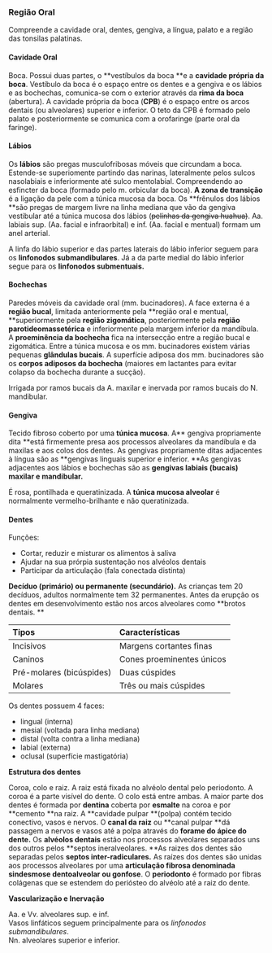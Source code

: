 ### Região Oral

Compreende a cavidade oral, dentes, gengiva, a língua, palato e a região das tonsilas palatinas.

#### Cavidade Oral

Boca. Possui duas partes, o **vestíbulos da boca **e a **cavidade própria da boca**. Vestíbulo da boca é o espaço entre os dentes  e a gengiva e os lábios e as bochechas, comunica-se com o exterior através da **rima da boca** \(abertura\). A cavidade própria da boca \(**CPB**\) é o espaço entre os arcos dentais \(ou alveolares\) superior e inferior. O teto da CPB é formado pelo palato e posteriormente se comunica com a orofaringe \(parte oral da faringe\).

#### Lábios

Os **lábios** são pregas musculofribosas móveis que circundam a boca. Estende-se superiomente partindo das narinas, lateralmente pelos sulcos nasolabiais e inferiormente até sulco mentolabial. Compreendendo ao esfincter da boca \(formado pelo m. orbicular da boca\). **A zona de transição** é a ligação da pele com a túnica mucosa da boca. Os **frênulos dos lábios **são pregas de margem livre na linha mediana que vão da gengiva vestibular até a túnica mucosa dos lábios \(~~pelinhas da gengiva huahua\)~~. Aa. labiais sup. \(Aa. facial e infraorbital\) e inf. \(Aa. facial e mentual\) formam um anel arterial.

A linfa do lábio superior e das partes laterais do lábio inferior seguem para os **linfonodos submandibulares**. Já a da parte medial do lábio inferior segue para os **linfonodos submentuais.**

#### Bochechas

Paredes móveis da cavidade oral \(mm. bucinadores\). A face externa é a **região bucal**, limitada anteriormente pela **região oral e mentual, **superiormente pela **região zigomática**, posteriormente pela **região parotideomassetérica** e inferiormente pela margem inferior da mandíbula. A **proeminência da bochecha** fica na intersecção entre a região bucal e zigomática. Entre a túnica mucosa e os mm. bucinadores existem várias pequenas **glândulas bucais**. A superfície adiposa dos mm. bucinadores são os **corpos adiposos da bochecha** \(maiores em lactantes para evitar colapso da bochecha durante a sucção\).

Irrigada por ramos bucais da A. maxilar e inervada por ramos bucais do N. mandibular.

#### Gengiva

Tecido fibroso coberto por uma **túnica mucosa**. A** gengiva propriamente dita **está firmemente presa aos processos alveolares da mandíbula e da maxilas e aos colos dos dentes. As gengivas propriamente ditas adjacentes à língua são as **gengivas linguais superior e inferior. **As gengivas adjacentes aos lábios e bochechas são as **gengivas labiais \(bucais\) maxilar e mandibular.**

É rosa, pontilhada e queratinizada. A **túnica mucosa alveolar** é normalmente vermelho-brilhante e não queratinizada.

#### Dentes

Funções:

* Cortar, reduzir e misturar os alimentos à saliva
* Ajudar na sua prórpia sustentação nos alvéolos dentais
* Participar da articulação \(fala conectada distinta\)

**Decíduo \(primário\) ou permanente \(secundário\).** As crianças tem 20 decíduos, adultos normalmente tem 32 permanentes. Antes da erupção os dentes em desenvolvimento estão nos arcos alveolares como **brotos dentais. **

| **Tipos** | **Características** |
| :--- | :--- |
| Incisivos | Margens cortantes finas |
| Caninos | Cones proeminentes únicos |
| Pré-molares \(bicúspides\) | Duas cúspides |
| Molares | Três ou mais cúspides |

Os dentes possuem 4 faces:

* lingual \(interna\)
* mesial \(voltada para linha mediana\)
* distal \(volta contra a linha mediana\)
* labial \(externa\)
* oclusal \(superfície mastigatória\)

**Estrutura dos dentes**

Coroa, colo e raiz. A raiz está fixada no alvéolo dental pelo periodonto. A coroa é a parte visível do dente. O colo está entre ambas. A maior parte dos dentes é formada por **dentina** coberta por **esmalte** na coroa e por **cemento **na raiz. A **cavidade pulpar **\(polpa\) contém tecido conectivo, vasos e nervos. O **canal da raiz** ou **canal pulpar **dá passagem a nervos e vasos até a polpa através do **forame do ápice do dente.** Os **alvéolos dentais** estão nos processos alveolares separados uns dos outros pelos **septos ineralveolares. **As raizes dos dentes são separadas pelos **septos inter-radiculares.** As raízes dos dentes são unidas aos processos alveolares por uma **articulação fibrosa denominada sindesmose dentoalveolar ou gonfose**. O **periodonto** é formado por fibras colágenas que se estendem do periósteo do alvéolo até a raiz do dente.

**Vascularização e Inervação**

Aa. e Vv. alveolares sup. e inf.  
Vasos linfáticos seguem principalmente para os _linfonodos submandibulares_.  
Nn. alveolares superior e inferior.



